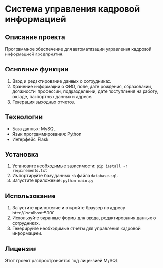 # Система управления кадровой информацией

## Описание проекта
Программное обеспечение для автоматизации управления кадровой информацией предприятия.

## Основные функции
1. Ввод и редактирование данных о сотрудниках.
2. Хранение информации о ФИО, поле, дате рождения, образовании, должности, профессии, подразделении, дате поступления на работу, окладе, паспортных данных и адресе.
3. Генерация выходных отчетов.

## Технологии
- База данных: MySQL
- Язык программирования: Python
- Интерфейс: Flask

## Установка
1. Установите необходимые зависимости: `pip install -r requirements.txt`
2. Импортируйте базу данных из файла `database.sql`.
3. Запустите приложение: `python main.py`

## Использование
1. Запустите приложение и откройте браузер по адресу http://localhost:5000
2. Используйте экранные формы для ввода, редактирования данных о сотрудниках.
3. Генерируйте необходимые отчеты для управления кадровой информацией.

## Лицензия
Этот проект распространяется под лицензией MySQL
